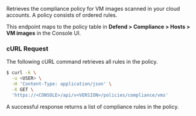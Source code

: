 Retrieves the compliance policy for VM images scanned in your cloud accounts.
A policy consists of ordered rules.

This endpoint maps to the policy table in **Defend > Compliance > Hosts > VM images** in the Console UI.

### cURL Request

The following cURL command retrieves all rules in the policy.

```bash
$ curl -k \
  -u <USER> \
  -H 'Content-Type: application/json' \
  -X GET \
  'https://<CONSOLE>/api/v<VERSION>/policies/compliance/vms'
```

A successful response returns a list of compliance rules in the policy.